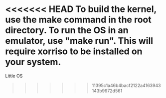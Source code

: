<<<<<<< HEAD
To build the kernel, use the make command in the root directory. To run the OS in an emulator, use "make run". This will require xorriso to be installed on your system.
=======
Little OS
>>>>>>> 11395c1a46b4bacf2122a4163943143b9972d561
